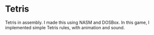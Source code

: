 # Tetris
Tetris in assembly. 
I made this using NASM and DOSBox. 
In this game, I implemented simple Tetris rules, with animation and sound. 
